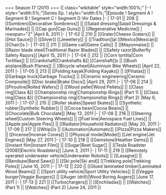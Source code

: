 === Season 17 (2011) ===
{| class="wikitable" style="width:100%;"
|-
! style="width:5%;"|Series Ep.
! style="width:5%;"|Episode
! Segment A
! Segment B
! Segment C
! Segment D
!Air Dates
|-
| 17-01 || 209 || [[Sombrero|Decorative Sombreros]] || [[Salad dressing|Salad Dressings & Marinades]] || [[Cap gun|Cap Guns]] || [[Regenerative Medicine]]
| rowspan="2" |April 8, 2011
|-
| 17-02 || 210 || [[Grater|Cheese Graters]] || [[Hot Sauce]] || [[Silver]] [[Jewellery]] || [[Tradition]]al [[Mexico|Mexican]] [[Chair]]s
|-
| 17-03 || 211 || [[Game call|Game Calls]] || [[Mayonnaise]] || [[Razor blade steel|Traditional Razor Blades]] || [[Safety razor|Butterfly Safety Razors]]
|April 15, 2011
|-
| 17-04 || 212 || [[Corn tortilla|Corn Tortillas]] || [[Crankshaft|Crankshafts &]] [[Camshaft]]s || [[Bush airplane|Bush Planes]] || [[Bicycle wheel|Aluminium Bike Wheels]]
|April 22, 2011
|-
| 17-05 || 213 || [[Folding kayak|Folding Kayaks]] || [[Piñatas]] || [[Garbage truck|Garbage Trucks]] || [[Ceramic engineering|Ceramic Composite]] [[Disc brake|Brake Discs]]
|April 29, 2011
|-
| 17-06 || 214 || [[Pirouline|Rolled Wafers]] || [[Wood pellet|Wood Pellets]] || [[Class ring|Class &]] [[Championship ring|Championship Rings]] (Part 1) || [[Class ring|Class &]] [[Championship ring|Championship Rings]] (Part 2)
|May 6, 2011
|-
| 17-07 || 215 || [[Roller skates|Speed Skates]] || [[Synthetic rubber|Synthetic Rubber]] || [[Cocoa bean|Cocoa Beans]] || [[Chocolate|Bulk Chocolate]]
|May 13, 2011
|-
| 17-08 || 216 || [[Steering wheel|Custom Steering Wheels]] || [[Fuel line|Aerospace Fuel Lines]] || [[Apple pie|Apple Pies]] || [[Radiator|Household Radiators]]
|May 20, 2011
|-
| 17-09 || 217 || [[Whip]]s || [[Automation|Automatic]] [[Pizza|Pizza Makers]] || [[Incense|Incense Cones]] || [[Physical model|Model]] [[Jet engine|Jet Engines]]
|May 27, 2011
|-
| 17-10 || 218 || [[Gemstone|Heather Gems]] || [[Instant film|Instant Film]] || [[Sugar|Beet Sugar]] || [[Tesla Roadster (2008)|Electric Roadsters]]
|June 3, 2011
|-
| 17-11 || 219 || [[Remotely operated underwater vehicle|Underwater Robots]] || [[Lasagne]] || [[Bandsaw|Band Saws]] || [[Ski pole|Ski and]] [[Trekking pole|Trekking Poles]]
|June 10, 2011
|-
| 17-12 || 220 || [[Glued laminated timber|Laminated Wood Beams]] || [[Sport utility vehicle|Sport Utility Vehicles]] || [[Veggie burger|Veggie Burgers]] || [[Auger (drill)|Wood Boring Augers]]
|June 17, 2011
|-
| 17-13 || 221 || [[Turbochargers]] || [[Enchiladas]] || [[Watches]] (Part 1) || [[Watches]] (Part 2)
|June 24, 2011
|}
